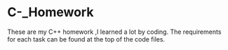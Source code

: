 # C-_Homework
These are my  C++ homework ,I learned a lot by coding.
The requirements for each task can be found at the top of the code files.
